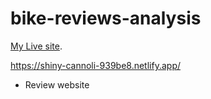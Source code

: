 # bike-reviews-analysis

 [My Live site](https://shiny-cannoli-939be8.netlify.app/).

https://shiny-cannoli-939be8.netlify.app/

* Review website
